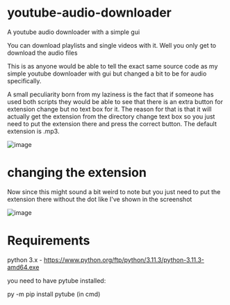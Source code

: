 # youtube-audio-downloader
A youtube audio downloader with a simple gui

You can download playlists and single videos with it. Well you only get to download the audio files

This is as anyone would be able to tell the exact same source code as my simple youtube downloader with gui  but changed a bit to be for audio specifically. 

A small peculiarity born from my laziness is the fact that if someone has used both scripts they would be able to see that there is an extra button for extension change but no text box for it. The reason for that is that it will actually get the extension from the directory change text box so you just need to put the extension there and press the correct button. The default extension is .mp3. 

![image](https://user-images.githubusercontent.com/79314361/230897213-8f639c83-83d1-4bb1-ab22-eb93437911a5.png)


# changing the extension
Now since this might sound a bit weird to note but you just need to put the extension there without the dot like I've shown in the screenshot

![image](https://user-images.githubusercontent.com/79314361/230897264-afc25bcd-6bb0-4395-a7c1-63b5266fd78f.png)


# Requirements
python 3.x - https://www.python.org/ftp/python/3.11.3/python-3.11.3-amd64.exe

you need to have pytube installed:

py -m pip install pytube (in cmd)
